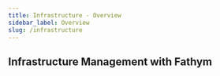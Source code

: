 ```yaml
---
title: Infrastructure - Overview
sidebar_label: Overview
slug: /infrastructure
---
```


## Infrastructure Management with Fathym
